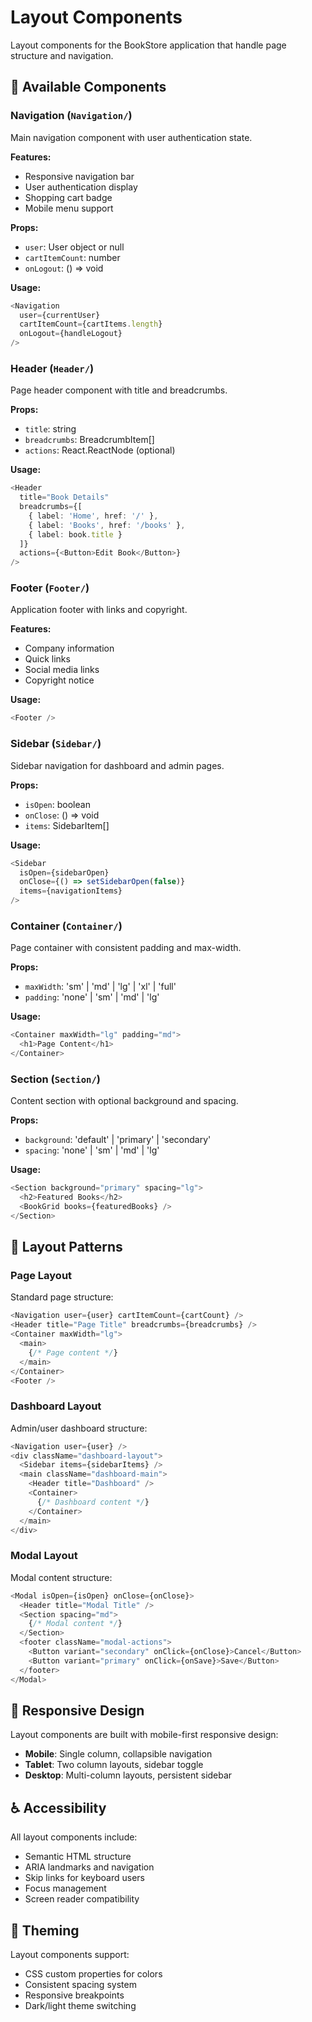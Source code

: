 # Layout Components

Layout components for the BookStore application that handle page structure and navigation.

## 📐 Available Components

### **Navigation** (`Navigation/`)
Main navigation component with user authentication state.

**Features:**
- Responsive navigation bar
- User authentication display
- Shopping cart badge
- Mobile menu support

**Props:**
- `user`: User object or null
- `cartItemCount`: number
- `onLogout`: () => void

**Usage:**
```typescript
<Navigation 
  user={currentUser} 
  cartItemCount={cartItems.length}
  onLogout={handleLogout}
/>
```

### **Header** (`Header/`)
Page header component with title and breadcrumbs.

**Props:**
- `title`: string
- `breadcrumbs`: BreadcrumbItem[]
- `actions`: React.ReactNode (optional)

**Usage:**
```typescript
<Header 
  title="Book Details"
  breadcrumbs={[
    { label: 'Home', href: '/' },
    { label: 'Books', href: '/books' },
    { label: book.title }
  ]}
  actions={<Button>Edit Book</Button>}
/>
```

### **Footer** (`Footer/`)
Application footer with links and copyright.

**Features:**
- Company information
- Quick links
- Social media links
- Copyright notice

**Usage:**
```typescript
<Footer />
```

### **Sidebar** (`Sidebar/`)
Sidebar navigation for dashboard and admin pages.

**Props:**
- `isOpen`: boolean
- `onClose`: () => void
- `items`: SidebarItem[]

**Usage:**
```typescript
<Sidebar 
  isOpen={sidebarOpen}
  onClose={() => setSidebarOpen(false)}
  items={navigationItems}
/>
```

### **Container** (`Container/`)
Page container with consistent padding and max-width.

**Props:**
- `maxWidth`: 'sm' | 'md' | 'lg' | 'xl' | 'full'
- `padding`: 'none' | 'sm' | 'md' | 'lg'

**Usage:**
```typescript
<Container maxWidth="lg" padding="md">
  <h1>Page Content</h1>
</Container>
```

### **Section** (`Section/`)
Content section with optional background and spacing.

**Props:**
- `background`: 'default' | 'primary' | 'secondary'
- `spacing`: 'none' | 'sm' | 'md' | 'lg'

**Usage:**
```typescript
<Section background="primary" spacing="lg">
  <h2>Featured Books</h2>
  <BookGrid books={featuredBooks} />
</Section>
```

## 🎯 Layout Patterns

### **Page Layout**
Standard page structure:
```typescript
<Navigation user={user} cartItemCount={cartCount} />
<Header title="Page Title" breadcrumbs={breadcrumbs} />
<Container maxWidth="lg">
  <main>
    {/* Page content */}
  </main>
</Container>
<Footer />
```

### **Dashboard Layout**
Admin/user dashboard structure:
```typescript
<Navigation user={user} />
<div className="dashboard-layout">
  <Sidebar items={sidebarItems} />
  <main className="dashboard-main">
    <Header title="Dashboard" />
    <Container>
      {/* Dashboard content */}
    </Container>
  </main>
</div>
```

### **Modal Layout**
Modal content structure:
```typescript
<Modal isOpen={isOpen} onClose={onClose}>
  <Header title="Modal Title" />
  <Section spacing="md">
    {/* Modal content */}
  </Section>
  <footer className="modal-actions">
    <Button variant="secondary" onClick={onClose}>Cancel</Button>
    <Button variant="primary" onClick={onSave}>Save</Button>
  </footer>
</Modal>
```

## 📱 Responsive Design

Layout components are built with mobile-first responsive design:

- **Mobile**: Single column, collapsible navigation
- **Tablet**: Two column layouts, sidebar toggle
- **Desktop**: Multi-column layouts, persistent sidebar

## ♿ Accessibility

All layout components include:
- Semantic HTML structure
- ARIA landmarks and navigation
- Skip links for keyboard users
- Focus management
- Screen reader compatibility

## 🎨 Theming

Layout components support:
- CSS custom properties for colors
- Consistent spacing system
- Responsive breakpoints
- Dark/light theme switching
